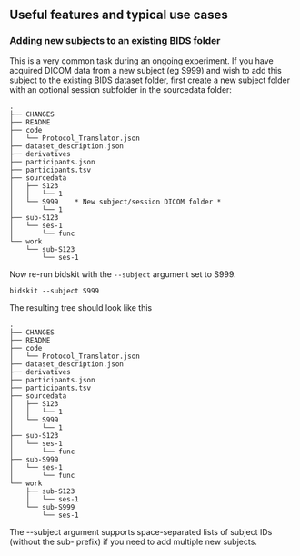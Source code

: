 ## Useful features and typical use cases

### Adding new subjects to an existing BIDS folder
This is a very common task during an ongoing experiment. If you have acquired DICOM data from a new subject (eg S999) and wish to add this subject to the existing
BIDS dataset folder, first create a new subject folder with an optional session subfolder in the sourcedata folder:
```
.
├── CHANGES
├── README
├── code
│   └── Protocol_Translator.json
├── dataset_description.json
├── derivatives
├── participants.json
├── participants.tsv
├── sourcedata
│   ├── S123
│   │   └── 1
│   └── S999    * New subject/session DICOM folder *
│       └── 1
├── sub-S123
│   └── ses-1
│       └── func
└── work
    └── sub-S123
        └── ses-1
```
Now re-run bidskit with the `--subject` argument set to S999.
```
bidskit --subject S999
```
The resulting tree should look like this
```
.
├── CHANGES
├── README
├── code
│   └── Protocol_Translator.json
├── dataset_description.json
├── derivatives
├── participants.json
├── participants.tsv
├── sourcedata
│   ├── S123
│   │   └── 1
│   └── S999
│       └── 1
├── sub-S123
│   └── ses-1
│       └── func
├── sub-S999
│   └── ses-1
│       └── func
└── work
    ├── sub-S123
    │   └── ses-1
    └── sub-S999
        └── ses-1
```
The --subject argument supports space-separated lists of subject IDs (without the sub- prefix) if you need to add multiple new subjects.
